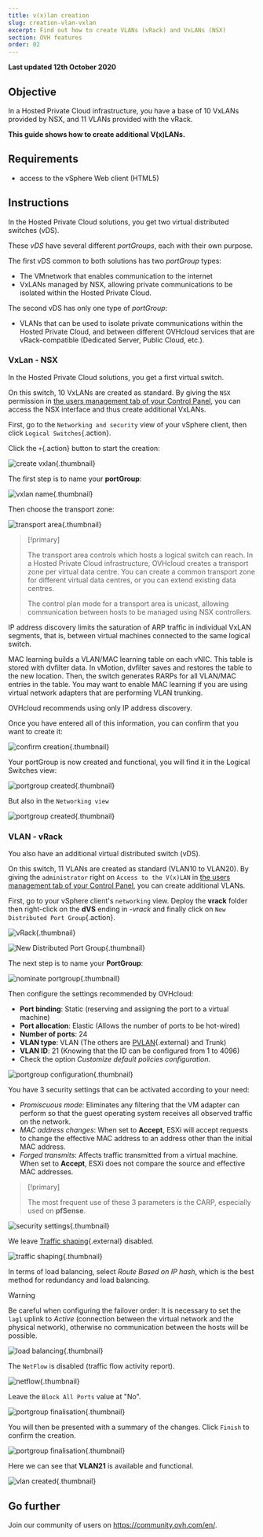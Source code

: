 ```yaml
---
title: v(x)lan creation
slug: creation-vlan-vxlan
excerpt: Find out how to create VLANs (vRack) and VxLANs (NSX)
section: OVH features
order: 02
---
```


**Last updated 12th October 2020**

## Objective

In a Hosted Private Cloud infrastructure, you have a base of 10 VxLANs provided by NSX, and 11 VLANs provided with the vRack.

**This guide shows how to create additional V(x)LANs.**

## Requirements

- access to the vSphere Web client (HTML5)

## Instructions

In the Hosted Private Cloud solutions, you get two virtual distributed switches (vDS). 

These *vDS* have several different *portGroups*, each with their own purpose.

The first vDS common to both solutions has two *portGroup* types: 

- The VMnetwork that enables communication to the internet
- VxLANs managed by NSX, allowing private communications to be isolated within the Hosted Private Cloud.

The second vDS has only one type of *portGroup*: 

- VLANs that can be used to isolate private communications within the Hosted Private Cloud, and between different OVHcloud services that are vRack-compatible (Dedicated Server, Public Cloud, etc.). 

### VxLan - NSX 

In the Hosted Private Cloud solutions, you get a first virtual switch. 

On this switch, 10 VxLANs are created as standard. By giving the `NSX` permission in [the users management tab of your Control Panel](../control-panel-ovh-private-cloud/#users-tab), you can access the NSX interface and thus create additional VxLANs.

First, go to the `Networking and security` view of your vSphere client, then click `Logical Switches`{.action}.

Click the `+`{.action} button to start the creation:

![create vxlan](images/01createVxLAN.png){.thumbnail}

The first step is to name your **portGroup**:

![vxlan name](images/02nameVxLAN.png){.thumbnail}

Then choose the transport zone: 

![transport area](images/03transportZone.png){.thumbnail}

> [!primary]
>
> The transport area controls which hosts a logical switch can reach. In a Hosted Private Cloud infrastructure, OVHcloud creates a transport zone per virtual data centre.
> You can create a common transport zone for different virtual data centres, or you can extend existing data centres.
>
> The control plan mode for a transport area is unicast, allowing communication between hosts to be managed using NSX controllers.
>

IP address discovery limits the saturation of ARP traffic in individual VxLAN segments, that is, between virtual machines connected to the same logical switch.

MAC learning builds a VLAN/MAC learning table on each vNIC. This table is stored with dvfilter data. In vMotion, dvfilter saves and restores the table to the new location. Then, the switch generates RARPs for all VLAN/MAC entries in the table. You may want to enable MAC learning if you are using virtual network adapters that are performing VLAN trunking.

OVHcloud recommends using only IP address discovery.

Once you have entered all of this information, you can confirm that you want to create it:

![confirm creation](images/04ConfirmVxLAN.png){.thumbnail}

Your portGroup is now created and functional, you will find it in the Logical Switches view: 

![portgroup created](images/05VxLANcreated.png){.thumbnail}

But also in the `Networking view`

![portgroup created](images/06VxLANnetworking.png){.thumbnail}

### VLAN - vRack

You also have an additional virtual distributed switch (vDS).

On this switch, 11 VLANs are created as standard (VLAN10 to VLAN20). By giving the `administrator` right on `Access to the V(x)LAN` in [the users management tab of your Control Panel](../control-panel-ovh-private-cloud/#users-tab), you can create additional VLANs.

First, go to your vSphere client's `networking` view. Deploy the **vrack** folder then right-click on the **dVS** ending in *-vrack* and finally click on `New Distributed Port Group`{.action}.

![vRack](images/07network.png){.thumbnail}

![New Distributed Port Group](images/08network1.png){.thumbnail}

The next step is to name your **PortGroup**:

![nominate portgroup](images/09network2.png){.thumbnail}

Then configure the settings recommended by OVHcloud:

- **Port binding**: Static (reserving and assigning the port to a virtual machine)
- **Port allocation**: Elastic (Allows the number of ports to be hot-wired)
- **Number of ports**: 24
- **VLAN type**: VLAN (The others are [PVLAN](https://kb.vmware.com/s/article/1010691){.external} and Trunk)
- **VLAN ID**: 21 (Knowing that the ID can be configured from 1 to 4096)
- Check the option *Customize default policies configuration*.

![portgroup configuration](images/10network3.png){.thumbnail}

You have 3 security settings that can be activated according to your need: 

- *Promiscuous mode*: Eliminates any filtering that the VM adapter can perform so that the guest operating system receives all observed traffic on the network.
- *MAC address changes*: When set to **Accept**, ESXi will accept requests to change the effective MAC address to an address other than the initial MAC address.
- *Forged transmits*: Affects traffic transmitted from a virtual machine. When set to **Accept**, ESXi does not compare the source and effective MAC addresses.

> [!primary]
>
> The most frequent use of these 3 parameters is the CARP, especially used on **pfSense**.
> 

![security settings](images/11network4.png){.thumbnail}

We leave [Traffic shaping](https://docs.vmware.com/en/VMware-vSphere/6.5/com.vmware.vsphere.networking.doc/GUID-CF01515C-8525-4424-92B5-A982489BACE2.html){.external} disabled.

![traffic shaping](images/12network5.png){.thumbnail}

In terms of load balancing, select *Route Based on IP hash*, which is the best method for redundancy and load balancing.

> [!warning]
>
> Be careful when configuring the failover order: It is necessary to set the `lag1` uplink to *Active* (connection between the virtual network and the physical network), otherwise no communication between the hosts will be possible.
>

![load balancing](images/13network6.png){.thumbnail}

The `NetFlow` is disabled (traffic flow activity report).

![netflow](images/14network7.png){.thumbnail}

Leave the `Block All Ports` value at "No".

![portgroup finalisation](images/15network9.png){.thumbnail}

You will then be presented with a summary of the changes. Click `Finish` to confirm the creation.

![portgroup finalisation](images/16network10.png){.thumbnail}

Here we can see that **VLAN21** is available and functional.

![vlan created](images/17network11.png){.thumbnail}

## Go further

Join our community of users on <https://community.ovh.com/en/>.
